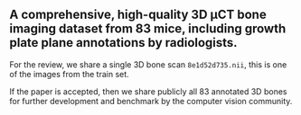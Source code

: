 ## A comprehensive, high-quality 3D μCT bone imaging dataset from 83 mice, including growth plate plane annotations by radiologists.

For the review, we share a single 3D bone scan `8e1d52d735.nii`, this is one of the images from the train set.

If the paper is accepted, then we share publicly all 83 annotated 3D bones for further development and benchmark by the computer vision community. 